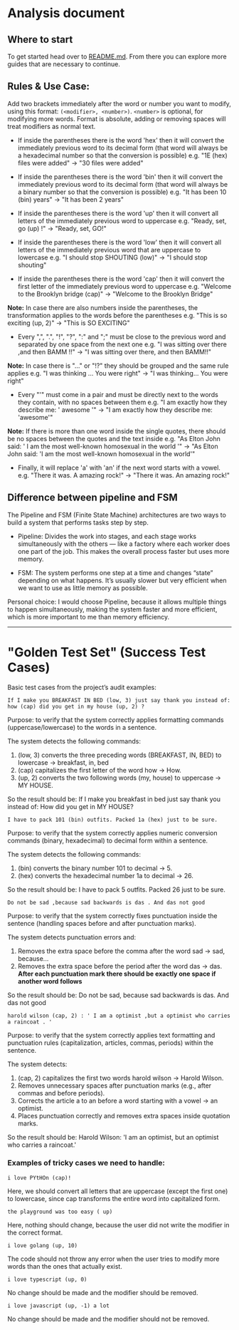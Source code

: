# Analysis document

## Where to start

To get started head over to [README.md](../README.md). From there you can explore more guides that are necessary to continue.


## Rules & Use Case:

Add two brackets immediately after the word or number you want to modify, using this format: ``` (<modifier>, <number>) ```.
```<number>``` is optional, for modifying more words.
Format is absolute, adding or removing spaces will treat modifiers as normal text.

- If inside the parentheses there is the word 'hex' then it will convert the immediately
previous word to its decimal form (that word will always be a hexadecimal
number so that the conversion is possible)
e.g. "1E (hex) files were added" -> "30 files were added"

- If inside the parentheses there is the word 'bin' then it will convert the immediately
previous word to its decimal form (that word will always be a binary number so that the conversion is possible)
e.g. "It has been 10 (bin) years" -> "It has been 2 years"

- If inside the parentheses there is the word 'up' then it will convert all letters of the
immediately previous word to uppercase
e.g. "Ready, set, go (up) !" -> "Ready, set, GO!"

- If inside the parentheses there is the word 'low' then it will convert all letters of the
immediately previous word that are uppercase to lowercase
e.g. "I should stop SHOUTING (low)" -> "I should stop shouting"

- If inside the parentheses there is the word 'cap' then it will convert the first letter of the
immediately previous word to uppercase
e.g. "Welcome to the Brooklyn bridge (cap)" -> "Welcome to the Brooklyn Bridge"

**Note:** In case there are also numbers inside the parentheses, the transformation applies to the <number> words
before the parentheses
e.g. "This is so exciting (up, 2)" -> "This is SO EXCITING"

- Every ",", ".", "!", "?", ":" and ";" must be close to the previous word and
separated by one space from the next one
e.g. "I was sitting over there ,and then BAMM !!" -> "I was sitting over there, and then BAMM!!"

**Note:** In case there is "..." or "!?" they should be grouped and the same rule applies
e.g. "I was thinking ... You were right" -> "I was thinking... You were right"

- Every "'" must come in a pair and must be directly next to the words they contain,
with no spaces between them
e.g. "I am exactly how they describe me: ' awesome '" -> "I am exactly how they describe me: 'awesome'"

**Note:** If there is more than one word inside the single quotes, there should be no
spaces between the quotes and the text inside
e.g. "As Elton John said: ' I am the most well-known homosexual in the world '" -> "As Elton John said: 'I am the most well-known homosexual in the world'"

- Finally, it will replace 'a' with 'an' if the next word starts with a vowel.
e.g. "There it was. A amazing rock!" -> "There it was. An amazing rock!"

## Difference between pipeline and FSM

The Pipeline and FSM (Finite State Machine) architectures are two ways to build a system that performs tasks step by step.

- Pipeline: Divides the work into stages, and each stage works simultaneously with the others — like a factory where each worker does one part of the job.
This makes the overall process faster but uses more memory.

- FSM: The system performs one step at a time and changes “state” depending on what happens. It’s usually slower but very efficient when we want to
use as little memory as possible.

Personal choice: I would choose Pipeline, because it allows multiple things to happen simultaneously, making the system faster and more efficient, which is
more important to me than memory efficiency.

---------------------------------------------------------------------------------------------------------------------------------------------------------------------

# "Golden Test Set" (Success Test Cases)

Basic test cases from the project’s audit examples:

```If I make you BREAKFAST IN BED (low, 3) just say thank you instead of: how (cap) did you get in my house (up, 2) ?```

Purpose: to verify that the system correctly applies formatting commands (uppercase/lowercase)
to the words in a sentence.

The system detects the following commands:
1) (low, 3) converts the three preceding words (BREAKFAST, IN, BED) to lowercase -> breakfast, in, bed
2) (cap) capitalizes the first letter of the word how -> How.
3) (up, 2) converts the two following words (my, house) to uppercase -> MY HOUSE.

So the result should be:
If I make you breakfast in bed just say thank you instead of: How did you get in MY HOUSE?

```I have to pack 101 (bin) outfits. Packed 1a (hex) just to be sure.```

Purpose: to verify that the system correctly applies
numeric conversion commands (binary, hexadecimal) to decimal form within a sentence.

The system detects the following commands:
1) (bin) converts the binary number 101 to decimal → 5.
2) (hex) converts the hexadecimal number 1a to decimal → 26.

So the result should be:
I have to pack 5 outfits. Packed 26 just to be sure.

```Do not be sad ,because sad backwards is das . And das not good```

Purpose: to verify that the system correctly fixes punctuation
inside the sentence (handling spaces before and after punctuation marks).

The system detects punctuation errors and:
1) Removes the extra space before the comma after the word sad → sad, because...
2) Removes the extra space before the period after the word das → das.
**After each punctuation mark there should be exactly one space if another word follows**

So the result should be:
Do not be sad, because sad backwards is das. And das not good

```harold wilson (cap, 2) : ' I am a optimist ,but a optimist who carries a raincoat . '```

Purpose: to verify that the system correctly applies text formatting
and punctuation rules (capitalization, articles, commas, periods) within the sentence.

The system detects:
1) (cap, 2) capitalizes the first two words harold wilson → Harold Wilson.
2) Removes unnecessary spaces after punctuation marks (e.g., after commas and before periods).
3) Corrects the article a to an before a word starting with a vowel → an optimist.
4) Places punctuation correctly and removes extra spaces inside quotation marks.

So the result should be:
Harold Wilson: 'I am an optimist, but an optimist who carries a raincoat.'

### Examples of tricky cases we need to handle:

```i love PYtHOn (cap)!```

Here, we should convert all letters that are uppercase (except the first one)
to lowercase, since cap transforms the entire word into capitalized form.

```the playground was too easy ( up)```

Here, nothing should change, because the user did not write the modifier in the correct format.

```i love golang (up, 10)```

The code should not throw any error when the user tries to modify
more words than the ones that actually exist.

```i love typescript (up, 0)```

No change should be made and the modifier should be removed.

```i love javascript (up, -1) a lot```

No change should be made and the modifier should not be removed.

